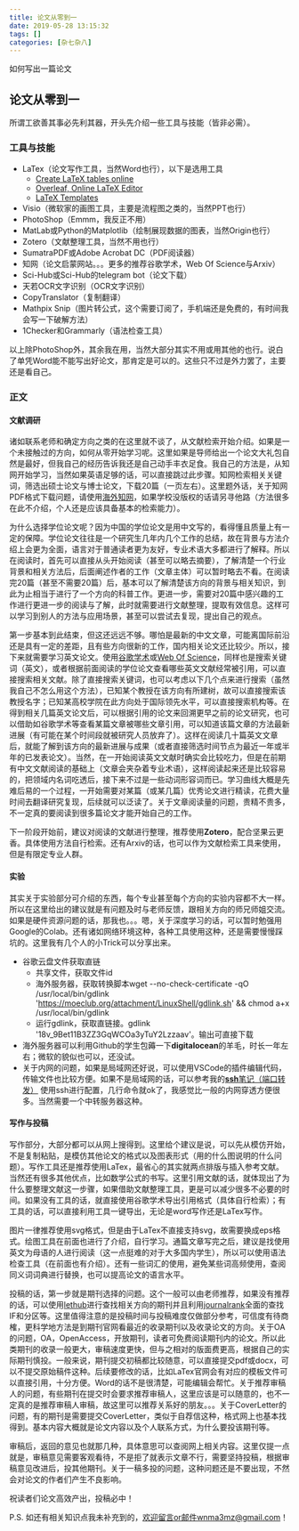 ```yaml
---
title: 论文从零到一
date: 2019-05-28‎ 13:15:32
tags: []
categories: [杂七杂八]
---
```


如何写出一篇论文

<!-- more -->

## 论文从零到一

所谓工欲善其事必先利其器，开头先介绍一些工具与技能（皆非必需）。

### 工具与技能

- LaTex（论文写作工具，当然Word也行），以下是选用工具
  - [Create LaTeX tables online](http://www.tablesgenerator.com/latex_tables)
  - [Overleaf, Online LaTeX Editor](https://www.overleaf.com/?&nocdn=true)
  - [LaTeX Templates](http://www.latextemplates.com/)
- Visio（微软家的画图工具，主要是流程图之类的，当然PPT也行）
- PhotoShop（Emmm，我反正不用）
- MatLab或Python的Matplotlib（绘制展现数据的图表，当然Origin也行）
- Zotero（文献整理工具，当然不用也行）
- SumatraPDF或Adobe Acrobat DC（PDF阅读器）
- 知网（论文启蒙网站。。。更多的推荐谷歌学术，Web Of Science与Arxiv）
- Sci-Hub或Sci-Hub的telegram bot（论文下载）
- 天若OCR文字识别（OCR文字识别）
- CopyTranslator（复制翻译）
- Mathpix Snip（图片转公式，这个需要订阅了，手机端还是免费的，有时间我会写一下破解方法）
- 1Checker和Grammarly（语法检查工具）

以上除PhotoShop外，其余我在用，当然大部分其实不用或用其他的也行。说白了单凭Word能不能写出好论文，那肯定是可以的。这些只不过是外力罢了，主要还是看自己。

### 正文

#### 文献调研

诸如联系老师和确定方向之类的在这里就不谈了，从文献检索开始介绍。如果是一个未接触过的方向，如何从零开始学习呢。这里如果是导师给出一个论文大礼包自然是最好，但我自己的经历告诉我还是自己动手丰衣足食。我自己的方法是，从知网开始学习，当然如果英语足够的话，可以直接跳过此步骤。知网检索相关关键词，筛选出硕士论文与博士论文，下载20篇（一页左右）。这里题外话，关于知网PDF格式下载问题，请使用[海外知网](http://gb.oversea.cnki.net/kns55/default.aspx)，如果学校没版权的话请另寻他路（方法很多在此不介绍，个人还是应该具备基本的检索能力）。

为什么选择学位论文呢？因为中国的学位论文是用中文写的，看得懂且质量上有一定的保障。学位论文往往是一个研究生几年内几个工作的总结，故在背景与方法介绍上会更为全面，语言对于普通读者更为友好，专业术语大多都进行了解释。所以在阅读时，首先可以直接从头开始阅读（甚至可以略去摘要），了解清楚一个行业背景和相关方法后，后面阐述作者的工作（文章主体）可以暂时略去不看。在阅读完20篇（甚至不需要20篇）后，基本可以了解清楚该方向的背景与相关知识，到此为止相当于进行了一个方向的科普工作。更进一步，需要对20篇中感兴趣的工作进行更进一步的阅读与了解，此时就需要进行文献整理，提取有效信息。这样可以学习到别人的方法与应用场景，甚至可以尝试去复现，提出自己的观点。

第一步基本到此结束，但这还远远不够。哪怕是最新的中文文章，可能离国际前沿还是具有一定的差距，且有些方向很新的工作，国内相关论文还比较少。所以，接下来就需要学习英文论文。使用[谷歌学术](https://scholar.google.cn/)或[Web Of Science](http://apps.webofknowledge.com/UA_GeneralSearch_input.do?product=UA&search_mode=GeneralSearch&SID=8BsQBbbIKZlBjqwLoEq&preferencesSaved=)，同样也是搜索关键词（英文），或者根据前面阅读的学位论文查看哪些英文文献经常被引用，可以直接搜索相关文献。除了直接搜索关键词，也可以考虑以下几个点来进行搜索（虽然我自己不怎么用这个方法），已知某个教授在该方向有所建树，故可以直接搜索该教授名字；已知某高校学院在此方向处于国际领先水平，可以直接搜索机构等。在得到相关几篇英文论文后，可以根据引用的论文来回溯更早之前的论文研究，也可以借助如谷歌学术等查看某篇文章被哪些文章引用，可以知道该篇文章的方法最新进展（有可能在某个时间段就被研究人员放弃了）。这样在阅读几十篇英文文章后，就能了解到该方向的最新进展与成果（或者直接筛选时间节点为最近一年或半年的已发表论文）。当然，在一开始阅读英文文献时确实会比较吃力，但是在前期有中文文献阅读的基础上（文章会夹杂着专业术语），这样阅读起来还是比较容易的，把领域内名词吃透后，接下来不过是一些动词形容词而已。学习曲线大概是先难后易的一个过程，一开始需要对某篇（或某几篇）优秀论文进行精读，花费大量时间去翻译研究复现，后续就可以泛读了。关于文章阅读量的问题，贵精不贵多，不一定真的要阅读到很多篇论文才能开始自己的工作。

下一阶段开始前，建议对阅读的文献进行整理，推荐使用**Zotero**，配合坚果云更香。具体使用方法自行检索。还有Arxiv的话，也可以作为文献检索工具来使用，但是有限定专业人群。

#### 实验

其实关于实验部分可介绍的东西，每个专业甚至每个方向的实验内容都不大一样。所以在这里给出的建议就是有问题及时与老师反馈，跟相关方向的师兄师姐交流。如果是硬件资源问题的话，那我也。。。嗯，关于深度学习的话，可以暂时勉强用Google的Colab。还有诸如网络环境这种，各种工具使用这种，还是需要慢慢踩坑的。这里我有几个人的小Trick可以分享出来。

- 谷歌云盘文件获取直链
  - 共享文件，获取文件id
  - 海外服务器，获取转换脚本wget --no-check-certificate -qO /usr/local/bin/gdlink 'https://moeclub.org/attachment/LinuxShell/gdlink.sh' && chmod a+x /usr/local/bin/gdlink
  - 运行gdlink，获取直链接。gdlink '18v_9Bet11B3ZZ3GqWCOa3yTuY2Lzzaav'。输出可直接下载
- 海外服务器可以利用Github的学生包薅一下**digitalocean**的羊毛，时长一年左右；微软的貌似也可以，还没试。
- 关于内网的问题，如果是局域网还好说，可以使用VSCode的插件编辑代码，传输文件也比较方便。如果不是局域网的话，可以参考我的[**ssh**笔记（端口转发）](https://wnma3mz.github.io/hexo_blog/2018/02/11/ssh/) 使用ssh进行配置，几行命令就ok了，我感觉比一般的内网穿透方便很多。当然需要一个中转服务器这种。

#### 写作与投稿

写作部分，大部分都可以从网上搜得到。这里给个建议是说，可以先从模仿开始，不是复制粘贴，是模仿其他论文的格式以及图表形式（用的什么图说明的什么问题）。写作工具还是推荐使用LaTex，最省心的其实就两点排版与插入参考文献。当然还有很多其他优点，比如数学公式的书写。这里引用文献的话，就体现出了为什么要整理文献这一步骤，如果借助文献整理工具，更是可以减少很多不必要的时间。如果没有工具的话，就直接使用谷歌学术导出引用格式（具体自行检索）；有工具的话，可以直接利用工具一键导出，无论是word写作还是LaTex写作。

图片一律推荐使用svg格式，但是由于LaTex不直接支持svg，故需要换成eps格式。绘图工具在前面也进行了介绍，自行学习。通篇文章写完之后，建议是找使用英文为母语的人进行阅读（这一点挺难的对于大多国内学生），所以可以使用语法检查工具（在前面也有介绍）。还有一些词汇的使用，避免某些词高频使用，查阅同义词词典进行替换，也可以提高论文的语言水平。

投稿的话，第一步就是期刊选择的问题。这个一般可以由老师推荐，如果没有推荐的话，可以使用[lethub](http://www.letpub.com.cn/index.php?page=journalapp&view=search)进行查找相关方向的期刊并且利用[journalrank](https://www.scimagojr.com/journalrank.php)全面的查找IF和分区等。这里值得注意的是投稿时间与投稿难度仅做部分参考，可信度有待商榷，更科学地方法是到期刊官网看最近的收录期刊以及收录论文的方向。关于OA的问题，OA，OpenAccess，开放期刊，读者可免费阅读期刊内的论文。所以此类期刊的收录一般更大，审稿速度更快，但与之相对的版面费更高，根据自己的实际期刊慎投。一般来说，期刊提交初稿都比较随意，可以直接提交pdf或docx，可以不提交原始稿件这种。后续要修改的话，比如LaTex官网会有对应的模板文件可以直接引用，十分方便。Word的话不是很清楚，可能编辑会帮忙。关于推荐审稿人的问题，有些期刊在提交时会要求推荐审稿人，这里应该是可以随意的，也不一定真的是推荐审稿人审稿，故这里可以推荐关系好的朋友。。。关于CoverLetter的问题，有的期刊是需要提交CoverLetter，类似于自荐信这种，格式网上也基本找得到。基本内容大概就是论文内容以及个人联系方式，为什么要投该期刊等。

审稿后，返回的意见也就那几种，具体意思可以查阅网上相关内容。这里仅提一点就是，审稿意见需要客观看待，不是拒了就表示文章不行，需要坚持投稿，根据审稿意见改进后，投其他期刊。关于一稿多投的问题，这种问题还是不要出现，不然会对论文的作者们产生不良影响。

祝读者们论文高效产出，投稿必中！

P.S. 如还有相关知识点我未补充到的，欢迎留言or邮件wnma3mz@gmail.com！